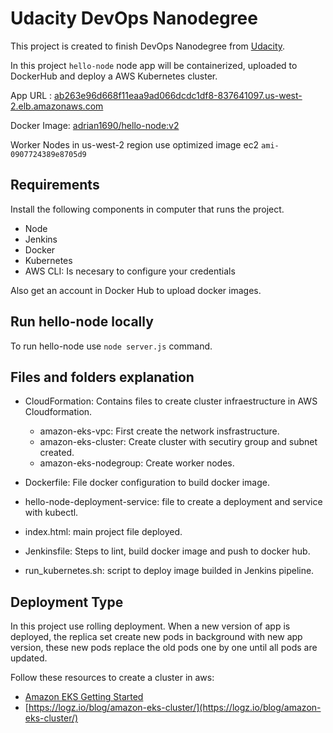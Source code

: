 # Udacity DevOps Nanodegree

This project is created to finish DevOps Nanodegree from [Udacity](https://wwww.udacity.com).

In this project `hello-node` node app will be containerized, uploaded to DockerHub and deploy a AWS Kubernetes cluster.

App URL : [ab263e96d668f11eaa9ad066dcdc1df8-837641097.us-west-2.elb.amazonaws.com](http://ab263e96d668f11eaa9ad066dcdc1df8-837641097.us-west-2.elb.amazonaws.com)

Docker Image: [adrian1690/hello-node:v2](https://hub.docker.com/r/adrian1690/hello-node/tags)

Worker Nodes in us-west-2 region use optimized image ec2 `ami-0907724389e8705d9`

## Requirements

Install the following components in computer that runs the project.

- Node
- Jenkins
- Docker
- Kubernetes 
- AWS CLI: Is necesary to configure your credentials

Also get an account in Docker Hub to upload docker images.

## Run hello-node locally

To run hello-node use `node server.js` command.

## Files and folders explanation

- CloudFormation: Contains files to create cluster infraestructure in AWS Cloudformation.
    - amazon-eks-vpc: First create the network insfrastructure.
    - amazon-eks-cluster: Create cluster with secutiry group and subnet created.
    - amazon-eks-nodegroup: Create worker nodes.

- Dockerfile: File docker configuration to build docker image.
- hello-node-deployment-service: file to create a deployment and service with kubectl.
- index.html: main project file deployed.
- Jenkinsfile: Steps to lint, build docker image and push to docker hub.
- run_kubernetes.sh: script to deploy image builded in Jenkins pipeline.


## Deployment Type

In this project use rolling deployment. When a new version of app is deployed, the replica set create new pods in background with new app version, these new pods replace the old pods one by one until all pods are updated.

Follow these resources to create a cluster in aws:

- [Amazon EKS Getting Started](https://docs.aws.amazon.com/eks/latest/userguide/getting-started-console.html)
- [https://logz.io/blog/amazon-eks-cluster/](https://logz.io/blog/amazon-eks-cluster/)




